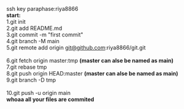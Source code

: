 ssh key paraphase:riya8866<br>
<b>start:</b><br>
1.git init<br>
2.git add README.md<br>
3.git commit -m "first commit"<br>
4.git branch -M main<br>
5.git remote add origin git@github.com:riya8866/git.git<br>
<br>
6.git fetch origin master:tmp               <b>(master can alse be named as main)</b><br>
7.git rebase tmp<br>
8.git push origin HEAD:master              <b>(master can alse be named as main)</b><br>
9.git branch -D tmp<br>
<br>
10.git push -u origin main<br>
<b>whoaa all your files are commited</b>


